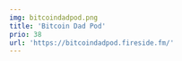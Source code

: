 ```yaml
---
img: bitcoindadpod.png
title: 'Bitcoin Dad Pod'
prio: 38
url: 'https://bitcoindadpod.fireside.fm/'
---
```














